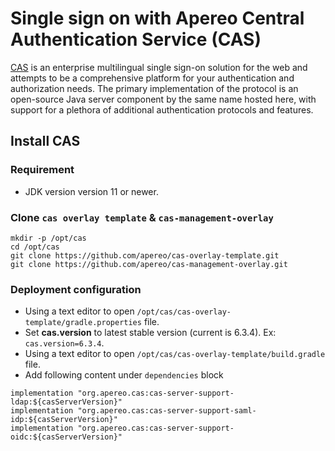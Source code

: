 Single sign on with Apereo Central Authentication Service (CAS)
===============================================================
[CAS](https://apereo.github.io/cas/) is an enterprise multilingual single sign-on solution for the web and attempts to be a comprehensive platform for your authentication and authorization needs.
The primary implementation of the protocol is an open-source Java server component by the same name hosted here, with support for a plethora of additional authentication protocols and features.

## Install CAS

### Requirement
* JDK version version 11 or newer.

### Clone `cas overlay template` & `cas-management-overlay`
```shell
mkdir -p /opt/cas
cd /opt/cas
git clone https://github.com/apereo/cas-overlay-template.git
git clone https://github.com/apereo/cas-management-overlay.git
```

### Deployment configuration
* Using a text editor to open `/opt/cas/cas-overlay-template/gradle.properties` file.
* Set **cas.version** to latest stable version (current is 6.3.4). Ex: `cas.version=6.3.4`.
* Using a text editor to open `/opt/cas/cas-overlay-template/build.gradle` file.
* Add following content under `dependencies` block
```
implementation "org.apereo.cas:cas-server-support-ldap:${casServerVersion}"
implementation "org.apereo.cas:cas-server-support-saml-idp:${casServerVersion}"
implementation "org.apereo.cas:cas-server-support-oidc:${casServerVersion}"
```